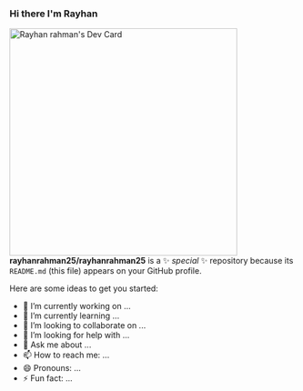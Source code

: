### Hi there I'm Rayhan
<a href="https://app.daily.dev/rayhan420"><img src="https://api.daily.dev/devcards/2d4e88114a5c418b9234901e287ec287.png?r=7qd" width="400" alt="Rayhan rahman's Dev Card"/></a>
**rayhanrahman25/rayhanrahman25** is a ✨ _special_ ✨ repository because its `README.md` (this file) appears on your GitHub profile.

Here are some ideas to get you started:

- 🔭 I’m currently working on ...
- 🌱 I’m currently learning ...
- 👯 I’m looking to collaborate on ...
- 🤔 I’m looking for help with ...
- 💬 Ask me about ...
- 📫 How to reach me: ...
- 😄 Pronouns: ...
- ⚡ Fun fact: ...

